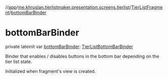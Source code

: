 //[app](../../../index.md)/[me.khruslan.tierlistmaker.presentation.screens.tierlist](../index.md)/[TierListFragment](index.md)/[bottomBarBinder](bottom-bar-binder.md)

# bottomBarBinder

private lateinit var [bottomBarBinder](bottom-bar-binder.md): [TierListBottomBarBinder](../../me.khruslan.tierlistmaker.presentation.utils.tierlist/-tier-list-bottom-bar-binder/index.md)

Binder that enables / disables buttons in the bottom bar depending on the tier list state.

Initialized when fragment's view is created.
